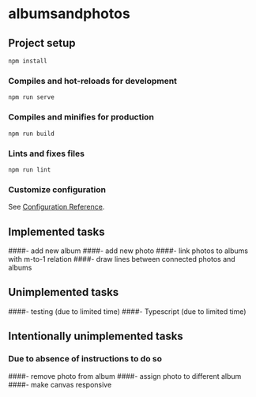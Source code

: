 # albumsandphotos

## Project setup
```
npm install
```

### Compiles and hot-reloads for development
```
npm run serve
```

### Compiles and minifies for production
```
npm run build
```

### Lints and fixes files
```
npm run lint
```

### Customize configuration
See [Configuration Reference](https://cli.vuejs.org/config/).

## Implemented tasks
####- add new album
####- add new photo
####- link photos to albums with m-to-1 relation
####- draw lines between connected photos and albums

## Unimplemented tasks
####- testing (due to limited time)
####- Typescript (due to limited time)

## Intentionally unimplemented tasks
### Due to absence of instructions to do so
####- remove photo from album
####- assign photo to different album
####- make canvas responsive